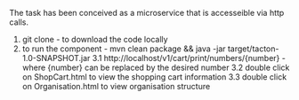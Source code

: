The task has been conceived as a microservice that is accesseible via http calls.

1. git clone - to download the code locally
2. to run the component - mvn clean package &&  java -jar target/tacton-1.0-SNAPSHOT.jar
3.1 http://localhost/v1/cart/print/numbers/{number} - where {number} can be replaced by the desired number
3.2 double click on ShopCart.html to view the shopping cart information
3.3 double click on Organisation.html to view organisation structure